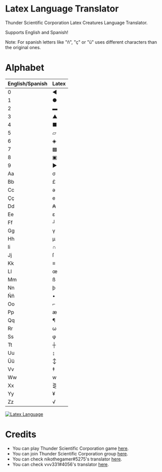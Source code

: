 # Latex Language Translator
Thunder Scientific Corporation Latex Creatures Language Translator.

Supports English and Spanish!

Note: For spanish letters like "ñ", "ç" or "ü" uses different characters than the original ones.
# Alphabet
| English/Spanish | Latex |
| ---------- | ------- |
| 0 | ◀ |
| 1 | ● |
| 2 | ▬ |
| 3 | ▲ |
| 4 | ■ |
| 5 | ▱ |
| 6 | ◈ |
| 7 | ▩ |
| 8 | ▣ |
| 9 | ▶ |
| Aa | σ |
| Bb | £ |
| Cc | ǝ |
| Çç | e |
| Dd | ₳ |
| Ee | ε |
| Ff | ┘ |
| Gg | γ |
| Hh | μ |
| Ii | ∩ |
| Jj | ſ |
| Kk | ≡ |
| Ll | œ |
| Mm | ß |
| Nn | þ |
| Ññ | • |
| Oo | ⌐ |
| Pp | æ |
| Qq | ¶ |
| Rr | ω |
| Ss | φ |
| Tt | ┼ |
| Uu | ↨ |
| Üü | ↕ |
| Vv | ‡ |
| Ww | w |
| Xx | ⋛ |
| Yy | ¥ |
| Zz | √ |

[![Latex Language](https://cdn.discordapp.com/attachments/906274619806334977/1095709520728182874/latexlanguage.jpg)](https://discord.com/channels/859841688993529867/906274619806334977/1095709520589754439)

# Credits
- You can play Thunder Scientific Corporation game [here](https://www.roblox.com/games/7131355525/Thunder-Scientific-Corporation).
- You can join Thunder Scientific Corporation group [here](https://www.roblox.com/groups/11577231/Thunder-Scientific-Corporation#!/about).
- You can check nikothegamer#5275's translator [here](https://nikothegamer100.github.io/latex-language-translator/).
- You can check vvv331#4056's translator [here](https://vvv331.github.io/TSCLatexTranslator/).
